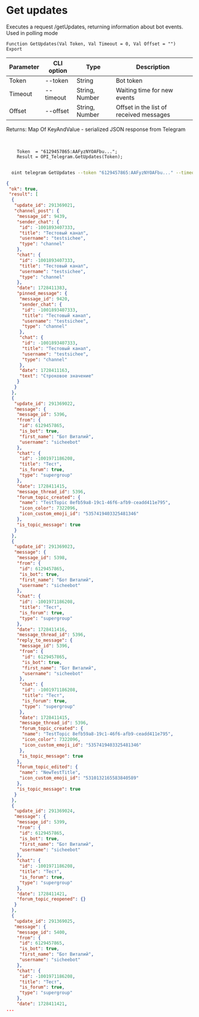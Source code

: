 ﻿---
sidebar_position: 2
---

# Get updates
 Executes a request /getUpdates, returning information about bot events. Used in polling mode



`Function GetUpdates(Val Token, Val Timeout = 0, Val Offset = "") Export`

  | Parameter | CLI option | Type | Description |
  |-|-|-|-|
  | Token | --token | String | Bot token |
  | Timeout | --timeout | String, Number | Waiting time for new events |
  | Offset | --offset | String, Number | Offset in the list of received messages |

  
  Returns:  Map Of KeyAndValue - serialized JSON response from Telegram

<br/>




```bsl title="Code example"
    Token  = "6129457865:AAFyzNYOAFbu...";
    Result = OPI_Telegram.GetUpdates(Token);
```



```sh title="CLI command example"
    
  oint telegram GetUpdates --token "6129457865:AAFyzNYOAFbu..." --timeout %timeout% --offset %offset%

```

```json title="Result"
{
 "ok": true,
 "result": [
  {
   "update_id": 291369021,
   "channel_post": {
    "message_id": 9439,
    "sender_chat": {
     "id": -1001893407333,
     "title": "Тестовый канал",
     "username": "testsichee",
     "type": "channel"
    },
    "chat": {
     "id": -1001893407333,
     "title": "Тестовый канал",
     "username": "testsichee",
     "type": "channel"
    },
    "date": 1728411383,
    "pinned_message": {
     "message_id": 9420,
     "sender_chat": {
      "id": -1001893407333,
      "title": "Тестовый канал",
      "username": "testsichee",
      "type": "channel"
     },
     "chat": {
      "id": -1001893407333,
      "title": "Тестовый канал",
      "username": "testsichee",
      "type": "channel"
     },
     "date": 1728411163,
     "text": "Строковое значение"
    }
   }
  },
  {
   "update_id": 291369022,
   "message": {
    "message_id": 5396,
    "from": {
     "id": 6129457865,
     "is_bot": true,
     "first_name": "Бот Виталий",
     "username": "sicheebot"
    },
    "chat": {
     "id": -1001971186208,
     "title": "Тест",
     "is_forum": true,
     "type": "supergroup"
    },
    "date": 1728411415,
    "message_thread_id": 5396,
    "forum_topic_created": {
     "name": "TestTopic 8efb59a8-19c1-46f6-afb9-ceadd411e795",
     "icon_color": 7322096,
     "icon_custom_emoji_id": "5357419403325481346"
    },
    "is_topic_message": true
   }
  },
  {
   "update_id": 291369023,
   "message": {
    "message_id": 5398,
    "from": {
     "id": 6129457865,
     "is_bot": true,
     "first_name": "Бот Виталий",
     "username": "sicheebot"
    },
    "chat": {
     "id": -1001971186208,
     "title": "Тест",
     "is_forum": true,
     "type": "supergroup"
    },
    "date": 1728411416,
    "message_thread_id": 5396,
    "reply_to_message": {
     "message_id": 5396,
     "from": {
      "id": 6129457865,
      "is_bot": true,
      "first_name": "Бот Виталий",
      "username": "sicheebot"
     },
     "chat": {
      "id": -1001971186208,
      "title": "Тест",
      "is_forum": true,
      "type": "supergroup"
     },
     "date": 1728411415,
     "message_thread_id": 5396,
     "forum_topic_created": {
      "name": "TestTopic 8efb59a8-19c1-46f6-afb9-ceadd411e795",
      "icon_color": 7322096,
      "icon_custom_emoji_id": "5357419403325481346"
     },
     "is_topic_message": true
    },
    "forum_topic_edited": {
     "name": "NewTestTitle",
     "icon_custom_emoji_id": "5310132165583840589"
    },
    "is_topic_message": true
   }
  },
  {
   "update_id": 291369024,
   "message": {
    "message_id": 5399,
    "from": {
     "id": 6129457865,
     "is_bot": true,
     "first_name": "Бот Виталий",
     "username": "sicheebot"
    },
    "chat": {
     "id": -1001971186208,
     "title": "Тест",
     "is_forum": true,
     "type": "supergroup"
    },
    "date": 1728411421,
    "forum_topic_reopened": {}
   }
  },
  {
   "update_id": 291369025,
   "message": {
    "message_id": 5400,
    "from": {
     "id": 6129457865,
     "is_bot": true,
     "first_name": "Бот Виталий",
     "username": "sicheebot"
    },
    "chat": {
     "id": -1001971186208,
     "title": "Тест",
     "is_forum": true,
     "type": "supergroup"
    },
    "date": 1728411421,
...
```
